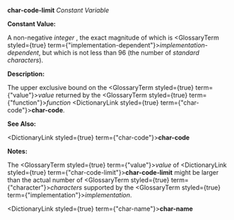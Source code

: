 **char-code-limit** *Constant Variable* 



**Constant Value:** 



A non-negative *integer* , the exact magnitude of which is <GlossaryTerm styled={true} term={"implementation-dependent"}><i>implementation-dependent</i></GlossaryTerm>, but which is not less than 96 (the number of *standard characters*). 



**Description:** 



The upper exclusive bound on the <GlossaryTerm styled={true} term={"value"}><i>value</i></GlossaryTerm> returned by the <GlossaryTerm styled={true} term={"function"}><i>function</i></GlossaryTerm> <DictionaryLink styled={true} term={"char-code"}><b>char-code</b></DictionaryLink>. 



**See Also:** 



<DictionaryLink styled={true} term={"char-code"}><b>char-code</b></DictionaryLink> 



**Notes:** 



The <GlossaryTerm styled={true} term={"value"}><i>value</i></GlossaryTerm> of <DictionaryLink styled={true} term={"char-code-limit"}><b>char-code-limit</b></DictionaryLink> might be larger than the actual number of <GlossaryTerm styled={true} term={"character"}><i>characters</i></GlossaryTerm> supported by the <GlossaryTerm styled={true} term={"implementation"}><i>implementation</i></GlossaryTerm>. 







 



 



<DictionaryLink styled={true} term={"char-name"}><b>char-name</b></DictionaryLink> 



